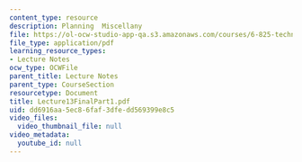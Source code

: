 ```yaml
---
content_type: resource
description: Planning  Miscellany
file: https://ol-ocw-studio-app-qa.s3.amazonaws.com/courses/6-825-techniques-in-artificial-intelligence-sma-5504-fall-2002/dd6916aa5ec86faf3dfedd569399e8c5_Lecture13FinalPart1.pdf
file_type: application/pdf
learning_resource_types:
- Lecture Notes
ocw_type: OCWFile
parent_title: Lecture Notes
parent_type: CourseSection
resourcetype: Document
title: Lecture13FinalPart1.pdf
uid: dd6916aa-5ec8-6faf-3dfe-dd569399e8c5
video_files:
  video_thumbnail_file: null
video_metadata:
  youtube_id: null
---
```


